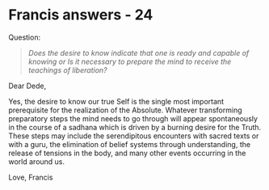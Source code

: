 # Francis answers - 24

Question:

>_Does the desire to know indicate that one is ready and capable of knowing or Is it necessary to prepare the mind to receive the teachings of liberation?_

Dear Dede,

Yes, the desire to know our true Self is the single most important prerequisite for the realization of the Absolute. Whatever transforming preparatory steps the mind needs to go through will appear spontaneously in the course of a sadhana which is driven by a burning desire for the Truth. These steps may include the serendipitous encounters with sacred texts or with a guru, the elimination of belief systems through understanding, the release of tensions in the body, and many other events occurring in the world around us.

Love, Francis

